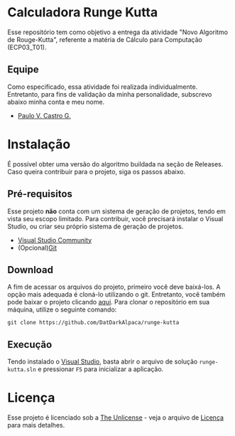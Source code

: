 # Calculadora Runge Kutta
Esse repositório tem como objetivo a entrega da atividade "Novo Algoritmo de Rouge-Kutta", referente a matéria de Cálculo para Computação (ECP03_T01).

## Equipe
Como especificado, essa atividade foi realizada individualmente. Entretanto, para fins de validação da minha personalidade, subscrevo abaixo minha conta e meu nome.
 * [Paulo V. Castro G.](https://github.com/DatDarkAlpaca)

# Instalação
É possível obter uma versão do algoritmo buildada na seção de Releases. Caso queira contribuir para o projeto, siga os passos abaixo.

## Pré-requisitos
Esse projeto **não** conta com um sistema de geração de projetos, tendo em vista seu escopo limitado. Para contribuir, você precisará instalar o Visual Studio, ou criar seu próprio sistema de geração de projetos.

 * [Visual Studio Community](https://visualstudio.microsoft.com/pt-br/vs/community/)
 * (Opcional)[Git](https://git-scm.com/downloads)

## Download
A fim de acessar os arquivos do projeto, primeiro você deve baixá-los. A opção mais adequada é cloná-lo utilizando o git. Entretanto, você também pode baixar o projeto clicando [aqui](https://github.com/leomartins98/Sexshop-System/archive/refs/heads/main.zip). Para clonar o repositório em sua máquina, utilize o seguinte comando:

```
git clone https://github.com/DatDarkAlpaca/runge-kutta
```

## Execução
Tendo instalado o [Visual Studio](https://visualstudio.microsoft.com/pt-br/vs/community/), basta abrir o arquivo de solução `runge-kutta.sln` e pressionar `F5` para inicializar a aplicação.

# Licença
Esse projeto é licenciado sob a [The Unlicense](https://github.com/DatDarkAlpaca/runge-kutta/blob/main/LICENSE) - veja o arquivo de [Licença](LICENSE) para mais detalhes.
